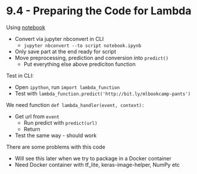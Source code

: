 # 9.4 - Preparing the Code for Lambda

Using [notebook](../notebook.ipynb)
- Convert via jupyter nbconvert in CLI
    - `jupyter nbconvert --to script notebook.ipynb`
- Only save part at the end ready for script
- Move preprocessing, prediction and conversion into `predict()`
    - Put everything else above prediciton function

Test in CLI:
- Open `ipython`, run `import lambda_function`
- Test with `lambda_function.predict('http://bit.ly/mlbookcamp-pants')`

We need function `def lambda_handler(event, context):`
- Get url from `event`
    - Run predict with `predict(url)`
    - Return
- Test the same way - should work

There are some problems with this code
- Will see this later when we try to package in a Docker container
- Need Docker container with tf_lite, keras-image-helper, NumPy etc